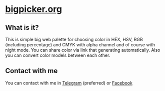 # [bigpicker.org](https://bigpicker.org/)
## What is it?
This is simple big web palette for choosing color in HEX, HSV, RGB (including percentage) and CMYK with alpha channel and of course with night mode.
You can share color via link that generating automatically.
Also you can convert color models between each other.

## Contact with me
You can contact with me in [Telegram](https://telegram.org/agvolkov5) (preferred) or [Facebook](https://www.facebook.com/agvolkov5)